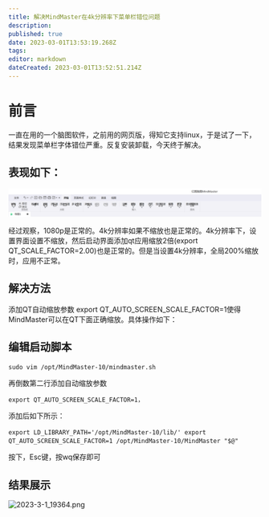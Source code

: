 ```yaml
---
title: 解决MindMaster在4k分辨率下菜单栏错位问题
description: 
published: true
date: 2023-03-01T13:53:19.268Z
tags: 
editor: markdown
dateCreated: 2023-03-01T13:52:51.214Z
---
```


# 前言

一直在用的一个脑图软件，之前用的网页版，得知它支持linux，于是试了一下，结果发现菜单栏字体错位严重。反复安装卸载，今天终于解决。

## 表现如下：

![2023-3-1_8395.png](/2023-3-1_8395.png)

经过观察，1080p是正常的。4k分辨率如果不缩放也是正常的。4k分辨率下，设置界面设置不缩放，然后启动界面添加qt应用缩放2倍(export QT_SCALE_FACTOR=2.00)也是正常的。但是当设置4k分辨率，全局200%缩放时，应用不正常。

## 解决方法

添加QT自动缩放参数 export QT_AUTO_SCREEN_SCALE_FACTOR=1使得MindMaster可以在QT下面正确缩放。具体操作如下：

## 编辑启动脚本

```sudo vim /opt/MindMaster-10/mindmaster.sh```

再倒数第二行添加自动缩放参数 

```export QT_AUTO_SCREEN_SCALE_FACTOR=1，```

添加后如下所示：

`
export LD_LIBRARY_PATH='/opt/MindMaster-10/lib/'
export QT_AUTO_SCREEN_SCALE_FACTOR=1
/opt/MindMaster-10/MindMaster "$@"
`

按下，Esc键，按wq保存即可

## 结果展示

![2023-3-1_19364.png](/2023-3-1_19364.png)